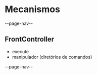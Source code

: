 # Mecanismos

--page-nav--

## FrontController

- execute
- manipulador (diretórios de comandos)


--page-nav--

